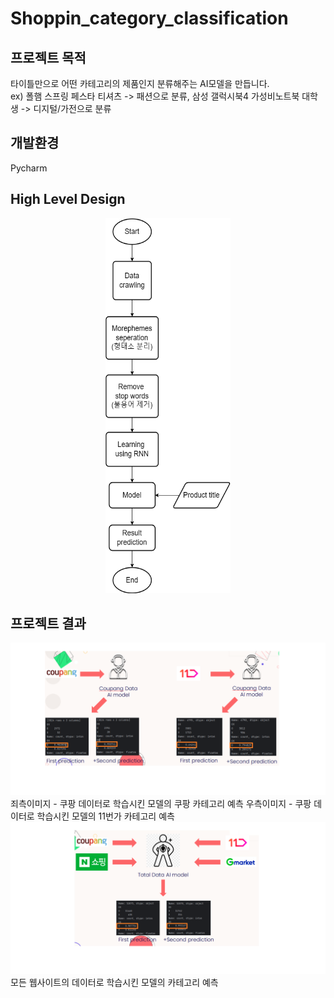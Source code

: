 # Shoppin_category_classification
## 프로젝트 목적
타이틀만으로 어떤 카테고리의 제품인지 분류해주는 AI모델을 만듭니다.<br/>
ex) 폴햄 스프링 페스타 티셔츠 -> 패션으로 분류, 삼성 갤럭시북4 가성비노트북 대학생 -> 디지털/가전으로 분류 <br/>
## 개발환경
Pycharm
## High Level Design
<div align="center">
<img src="./img/shopping_category_classification_HLD.png" width=200 height=600>
</div>

## 프로젝트 결과
<img src="./img/coupang_model_prediction.png">
죄측이미지 - 쿠팡 데이터로 학습시킨 모델의 쿠팡 카테고리 예측
우측이미지 - 쿠팡 데이터로 학습시킨 모델의 11번가 카테고리 예측
<img src="./img/all_model_prediction.png">
모든 웹사이트의 데이터로 학습시킨 모델의 카테고리 예측
